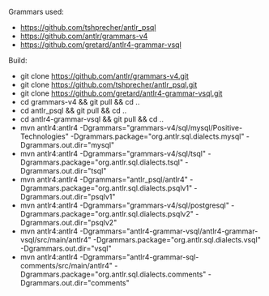 Grammars used:

- https://github.com/tshprecher/antlr_psql
- https://github.com/antlr/grammars-v4
- https://github.com/gretard/antlr4-grammar-vsql

Build:

- git clone https://github.com/antlr/grammars-v4.git
- git clone https://github.com/tshprecher/antlr_psql.git
- git clone https://github.com/gretard/antlr4-grammar-vsql.git
- cd grammars-v4 && git pull && cd .. 
- cd antlr_psql  && git pull && cd .. 
- cd antlr4-grammar-vsql  && git pull && cd .. 
- mvn antlr4:antlr4 -Dgrammars="grammars-v4/sql/mysql/Positive-Technologies" -Dgrammars.package="org.antlr.sql.dialects.mysql" -Dgrammars.out.dir="mysql"
- mvn antlr4:antlr4 -Dgrammars="grammars-v4/sql/tsql" -Dgrammars.package="org.antlr.sql.dialects.tsql" -Dgrammars.out.dir="tsql"
- mvn antlr4:antlr4 -Dgrammars="antlr_psql/antlr4" -Dgrammars.package="org.antlr.sql.dialects.psqlv1" -Dgrammars.out.dir="psqlv1"
- mvn antlr4:antlr4 -Dgrammars="grammars-v4/sql/postgresql" -Dgrammars.package="org.antlr.sql.dialects.psqlv2" -Dgrammars.out.dir="psqlv2"
- mvn antlr4:antlr4 -Dgrammars="antlr4-grammar-vsql/antlr4-grammar-vsql/src/main/antlr4" -Dgrammars.package="org.antlr.sql.dialects.vsql" -Dgrammars.out.dir="vsql"
- mvn antlr4:antlr4 -Dgrammars="antlr4-grammar-sql-comments/src/main/antlr4" -Dgrammars.package="org.antlr.sql.dialects.comments" -Dgrammars.out.dir="comments"

